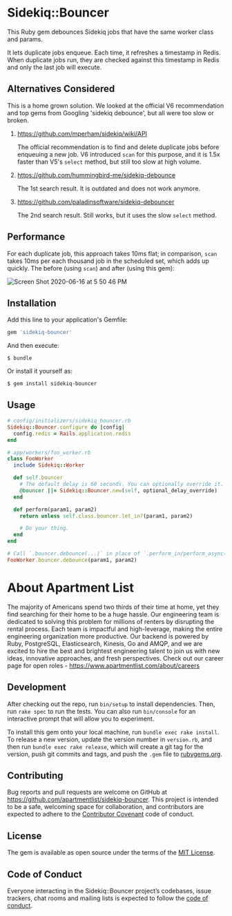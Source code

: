 # Sidekiq::Bouncer

This Ruby gem debounces Sidekiq jobs that have the same worker class and params.

It lets duplicate jobs enqueue. Each time, it refreshes a timestamp in Redis.
When duplicate jobs run, they are checked against this timestamp in Redis and
only the last job will execute.

## Alternatives Considered

This is a home grown solution. We looked at the official V6 recommendation and
top gems from Googling 'sidekiq debounce', but all were too slow or broken.

  1) https://github.com/mperham/sidekiq/wiki/API

     The official recommendation is to find and delete duplicate jobs before
     enqueuing a new job. V6 introduced `scan` for this purpose, and it is
     1.5x faster than V5's `select` method, but still too slow at high volume.

  2) https://github.com/hummingbird-me/sidekiq-debounce

     The 1st search result. It is outdated and does not work anymore.

  3) https://github.com/paladinsoftware/sidekiq-debouncer

     The 2nd search result. Still works, but it uses the slow `select` method.

## Performance

For each duplicate job, this approach takes 10ms flat; in comparison, `scan`
takes 10ms per each thousand job in the scheduled set, which adds up quickly.
The before (using `scan`) and after (using this gem):

![Screen Shot 2020-06-16 at 5 50 46 PM](https://user-images.githubusercontent.com/680345/85186918-a2ff7580-b250-11ea-8b85-625efb722853.png)

## Installation

Add this line to your application's Gemfile:

```ruby
gem 'sidekiq-bouncer'
```

And then execute:

    $ bundle

Or install it yourself as:

    $ gem install sidekiq-bouncer

## Usage

```ruby
# config/initializers/sidekiq_bouncer.rb
Sidekiq::Bouncer.configure do |config|
  config.redis = Rails.application.redis
end

# app/workers/foo_worker.rb
class FooWorker
  include Sidekiq::Worker

  def self.bouncer
    # The default delay is 60 seconds. You can optionally override it.
    @bouncer ||= Sidekiq::Bouncer.new(self, optional_delay_override)
  end

  def perform(param1, param2)
    return unless self.class.bouncer.let_in?(param1, param2)

    # Do your thing.
  end
end

# Call `.bouncer.debounce(...)` in place of `.perform_in/perform_async(...)`.
FooWorker.bouncer.debounce(param1, param2)
```

# About Apartment List

The majority of Americans spend two thirds of their time at home, yet they find searching for their home to be a huge hassle. Our engineering team is dedicated to solving this problem for millions of renters by disrupting the rental process. Each team is impactful and high-leverage, making the entire engineering organization more productive. Our backend is powered by Ruby, PostgreSQL, Elasticsearch, Kinesis, Go and AMQP, and we are excited to hire the best and brightest engineering talent to join us with new ideas, innovative approaches, and fresh perspectives. Check out our career page for open roles - https://www.apartmentlist.com/about/careers

## Development

After checking out the repo, run `bin/setup` to install dependencies. Then, run `rake spec` to run the tests. You can also run `bin/console` for an interactive prompt that will allow you to experiment.

To install this gem onto your local machine, run `bundle exec rake install`. To release a new version, update the version number in `version.rb`, and then run `bundle exec rake release`, which will create a git tag for the version, push git commits and tags, and push the `.gem` file to [rubygems.org](https://rubygems.org).

## Contributing

Bug reports and pull requests are welcome on GitHub at https://github.com/apartmentlist/sidekiq-bouncer. This project is intended to be a safe, welcoming space for collaboration, and contributors are expected to adhere to the [Contributor Covenant](http://contributor-covenant.org) code of conduct.

## License

The gem is available as open source under the terms of the [MIT License](https://opensource.org/licenses/MIT).

## Code of Conduct

Everyone interacting in the Sidekiq::Bouncer project’s codebases, issue trackers, chat rooms and mailing lists is expected to follow the [code of conduct](https://github.com/apartmentlist/sidekiq-bouncer/blob/master/CODE_OF_CONDUCT.md).
